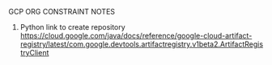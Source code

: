 GCP ORG CONSTRAINT NOTES

1. Python link to create repository
https://cloud.google.com/java/docs/reference/google-cloud-artifact-registry/latest/com.google.devtools.artifactregistry.v1beta2.ArtifactRegistryClient